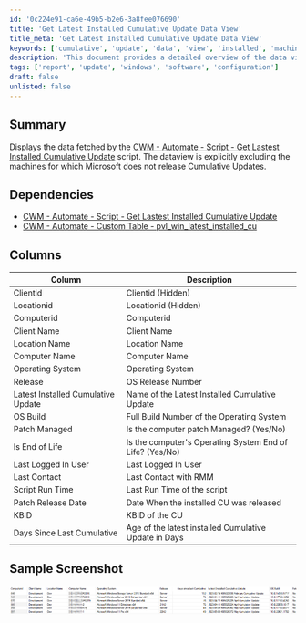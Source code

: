 ```yaml
---
id: '0c224e91-ca6e-49b5-b2e6-3a8fee076690'
title: 'Get Latest Installed Cumulative Update Data View'
title_meta: 'Get Latest Installed Cumulative Update Data View'
keywords: ['cumulative', 'update', 'data', 'view', 'installed', 'machine', 'report']
description: 'This document provides a detailed overview of the data view that displays the latest installed cumulative update for machines, excluding those for which Microsoft does not release updates. It includes dependencies, columns, and a sample screenshot for reference.'
tags: ['report', 'update', 'windows', 'software', 'configuration']
draft: false
unlisted: false
---
```

## Summary

Displays the data fetched by the [CWM - Automate - Script - Get Lastest Installed Cumulative Update](https://proval.itglue.com/DOC-5078775-12849478) script. The dataview is explicitly excluding the machines for which Microsoft does not release Cumulative Updates.

## Dependencies

- [CWM - Automate - Script - Get Lastest Installed Cumulative Update](https://proval.itglue.com/DOC-5078775-12849478)
- [CWM - Automate - Custom Table - pvl_win_latest_installed_cu](https://proval.itglue.com/DOC-5078775-12849460)

## Columns

| Column                              | Description                                         |
|-------------------------------------|-----------------------------------------------------|
| Clientid                            | Clientid (Hidden)                                   |
| Locationid                          | Locationid (Hidden)                                 |
| Computerid                          | Computerid                                         |
| Client Name                         | Client Name                                        |
| Location Name                       | Location Name                                      |
| Computer Name                       | Computer Name                                      |
| Operating System                    | Operating System                                    |
| Release                             | OS Release Number                                   |
| Latest Installed Cumulative Update   | Name of the Latest Installed Cumulative Update     |
| OS Build                            | Full Build Number of the Operating System           |
| Patch Managed                       | Is the computer patch Managed? (Yes/No)            |
| Is End of Life                      | Is the computer's Operating System End of Life? (Yes/No) |
| Last Logged In User                 | Last Logged In User                                 |
| Last Contact                        | Last Contact with RMM                              |
| Script Run Time                     | Last Run Time of the script                         |
| Patch Release Date                  | Date When the installed CU was released             |
| KBID                                | KBID of the CU                                     |
| Days Since Last Cumulative          | Age of the latest installed Cumulative Update in Days |

## Sample Screenshot

![Sample Screenshot](../../../static/img/Latest-Installed-Cumulative-Update/image_1.png)






